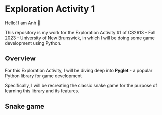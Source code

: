 # Exploration Activity 1

Hello! I am Anh 👋

This repository is my work for the Exploration Activity #1 of CS2613 - Fall 2023 - University of New Brunswick, in which I will be doing some game development using Python.

## Overview

For this Exploration Activity, I will be diving deep into **Pyglet** - a popular Python library for game development 

Specifically, I will be recreating the classic snake game for the purpose of learning this library and its features.

## Snake game